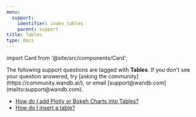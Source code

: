 ```yaml
---
menu:
  support:
    identifier: index_tables
    parent: support
title: Tables
type: docs
---
```


import Card from '@site/src/components/Card';

<Card className="card-support-index">
  <p>The following support questions are tagged with <b>Tables</b>. If you don't see 
your question answered, try [asking the community](https://community.wandb.ai/), 
or email [support@wandb.com](mailto:support@wandb.com).</p>
</Card>

- [How do I add Plotly or Bokeh Charts into Tables?](add_plotlybokeh_charts_tables.md)
- [How do I insert a table?](insert_table.md)